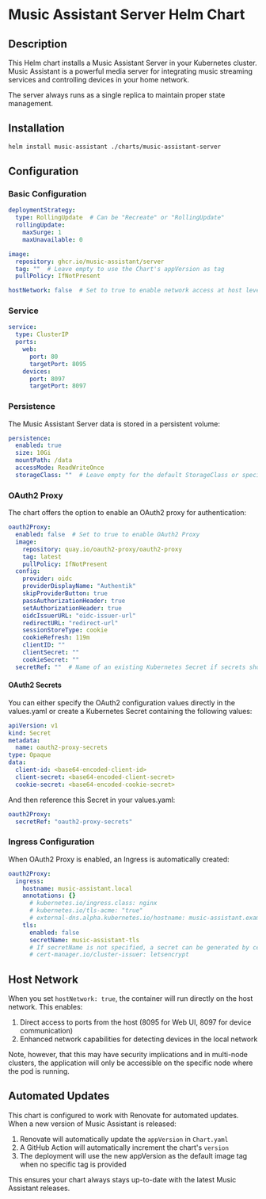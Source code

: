 # Music Assistant Server Helm Chart

## Description

This Helm chart installs a Music Assistant Server in your Kubernetes cluster. Music Assistant is a powerful media server for integrating music streaming services and controlling devices in your home network.

The server always runs as a single replica to maintain proper state management.

## Installation

```bash
helm install music-assistant ./charts/music-assistant-server
```

## Configuration

### Basic Configuration

```yaml
deploymentStrategy:
  type: RollingUpdate  # Can be "Recreate" or "RollingUpdate"
  rollingUpdate:
    maxSurge: 1
    maxUnavailable: 0

image:
  repository: ghcr.io/music-assistant/server
  tag: ""  # Leave empty to use the Chart's appVersion as tag
  pullPolicy: IfNotPresent

hostNetwork: false  # Set to true to enable network access at host level
```

### Service

```yaml
service:
  type: ClusterIP
  ports:
    web:
      port: 80
      targetPort: 8095
    devices:
      port: 8097
      targetPort: 8097
```

### Persistence

The Music Assistant Server data is stored in a persistent volume:

```yaml
persistence:
  enabled: true
  size: 10Gi
  mountPath: /data
  accessMode: ReadWriteOnce
  storageClass: ""  # Leave empty for the default StorageClass or specify your own
```

### OAuth2 Proxy

The chart offers the option to enable an OAuth2 proxy for authentication:

```yaml
oauth2Proxy:
  enabled: false  # Set to true to enable OAuth2 Proxy
  image:
    repository: quay.io/oauth2-proxy/oauth2-proxy
    tag: latest
    pullPolicy: IfNotPresent
  config:
    provider: oidc
    providerDisplayName: "Authentik"
    skipProviderButton: true
    passAuthorizationHeader: true
    setAuthorizationHeader: true
    oidcIssuerURL: "oidc-issuer-url"
    redirectURL: "redirect-url"
    sessionStoreType: cookie
    cookieRefresh: 119m
    clientID: ""
    clientSecret: ""
    cookieSecret: ""
  secretRef: ""  # Name of an existing Kubernetes Secret if secrets should be used
```

#### OAuth2 Secrets

You can either specify the OAuth2 configuration values directly in the values.yaml or create a Kubernetes Secret containing the following values:

```yaml
apiVersion: v1
kind: Secret
metadata:
  name: oauth2-proxy-secrets
type: Opaque
data:
  client-id: <base64-encoded-client-id>
  client-secret: <base64-encoded-client-secret>
  cookie-secret: <base64-encoded-cookie-secret>
```

And then reference this Secret in your values.yaml:

```yaml
oauth2Proxy:
  secretRef: "oauth2-proxy-secrets"
```

### Ingress Configuration

When OAuth2 Proxy is enabled, an Ingress is automatically created:

```yaml
oauth2Proxy:
  ingress:
    hostname: music-assistant.local
    annotations: {}
      # kubernetes.io/ingress.class: nginx
      # kubernetes.io/tls-acme: "true"
      # external-dns.alpha.kubernetes.io/hostname: music-assistant.example.com
    tls:
      enabled: false
      secretName: music-assistant-tls
      # If secretName is not specified, a secret can be generated by cert-manager using appropriate annotations
      # cert-manager.io/cluster-issuer: letsencrypt
```

## Host Network

When you set `hostNetwork: true`, the container will run directly on the host network. This enables:

1. Direct access to ports from the host (8095 for Web UI, 8097 for device communication)
2. Enhanced network capabilities for detecting devices in the local network

Note, however, that this may have security implications and in multi-node clusters, the application will only be accessible on the specific node where the pod is running.

## Automated Updates

This chart is configured to work with Renovate for automated updates. When a new version of Music Assistant is released:

1. Renovate will automatically update the `appVersion` in `Chart.yaml`
2. A GitHub Action will automatically increment the chart's `version` 
3. The deployment will use the new appVersion as the default image tag when no specific tag is provided

This ensures your chart always stays up-to-date with the latest Music Assistant releases. 